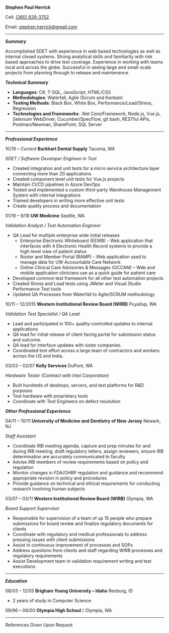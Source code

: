 **Stephen Paul Herrick**

Cell: [(360) 628-3752](tel:3606283752)

Email: [stephen.herrick@gmail.com](mailto:stephen.herrick@gmail.com)



---


**_Summary_**

Accomplished SDET with experience in web based technologies as well as internal closed systems. Strong analytical skills and familiarity with risk based approaches to drive test coverage. Experience in working with teams local and across the globe. Successful in seeing large and small-scale projects from planning through to release and maintenance.

**_Technical Summary_**

*   **Languages**:  C#, T-SQL, JavaScript, HTML/CSS
*   **Methodologies**:  Waterfall, Agile (Scrum and Kanban)
*   **Testing Methods**:  Black Box, White Box, Performance/Load/Stress, Regression
*   **Technologies and Frameworks**:  .Net Core/Framework, Node.js, Vue.js, Selenium WebDriver, Cucumber/SpecFlow, git bash, RESTful APIs, Postman/Newman, SharePoint, SQL Server

---


**_Professional Experience_**

10/19 – _Current_   **Burkhart Dental Supply**  Tacoma, WA

_SDET / Software Developer Engineer in Test_



*   Created integration and unit tests for a micro service architecture layer connecting more than 20 applications
*   Created component level unit tests for Vue.js projects
*   Maintain CI/CD pipelines in Azure DevOps
*   Tested and implemented a custom third-party Warehouse Management System with internal integrations
*   Trained developers in writing more effective unit tests
*   Create quality process and documentation



01/16 – 9/18	**UW Medicine**  Seattle, WA

_Validation Analyst / Test Automation Engineer_



*   QA Lead for multiple enterprise wide initial releases
    *   Enterprise Electronic Whiteboard (EEWB) - Web application that interfaces with 4 Electronic Health Record systems to provide a high-level view of patient status
    *   Roster and Member Portal (RAMP) - Web application used to manage data for UW Accountable Care Network
    *   Online Clinical Care Advisories & Messages (OCCAM) – Web and mobile application clinicians use as a quick guide for patient care 
*   Developed common test framework for all other test automation projects
*   Created Stress and Load tests using JMeter and Visual Studio Performance Test tools
*   Updated QA Processes from Waterfall to Agile/SCRUM methodology

10/11 – 12/2015 	**Western Institutional Review Board (WIRB)**  Puyallup, WA

_Validation Test Specialist / QA Lead_



*   Lead and participated in 100+ quality-controlled updates to internal applications
*   QA lead for initial release of client facing portal for submission status and outcome.
*   QA lead for interface updates with sister companies.
*   Coordinated test effort across a large team of contractors and workers across the US and India.

03/03 – 02/07	**Kelly Services**  DuPont, WA

_Hardware Tester (Contract with Intel Corporation)_



*   Built hundreds of desktops, servers, and test platforms for R&D purposes
*   Test hardware with proprietary tools
*   Coordinate with Test Engineers on defect resolution

**_Other Professional Experience_**

04/11 – 10/11	**University of Medicine and Dentistry of New Jersey**  Newark, NJ

_Staff Assistant_



*   Coordinate IRB meeting agenda, capture and prep minutes for and during IRB meeting, draft regulatory letters,  assign reviewers, ensure IRB determination are accurately communicated to faculty
*   Advise IRB members of review requirements based on policy and regulation
*   Monitor changes in FDA/OHRP regulation and guidance and recommend appropriate revision in policy and procedures  
*   Provide guidance on technical and ethical requirements for conducting research involving human subjects

03/07 – 03/11	**Western Institutional Review Board (WIRB)**  Olympia, WA

_Board Support Supervisor_



*   Responsible for supervision of a team of up 15 people who prepare submissions for board review and finalize regulatory documents for clients
*   Coordinate with regulatory and medical professionals to address pressing issues with client submissions
*   Assist in continuous improvement of processes and SOPs
*   Address questions from clients and staff regarding WIRB processes and regulatory requirements
*   Assist Development team in validation requirement writing and test executions



---


**_Education_**

08/03 – 12/05	**Brigham Young University – Idaho**  Rexburg, ID



*   2 years of study in Computer Science

09/96 – 06/00	**Olympia High School** / Olympia, WA



---


References Given Upon Request
